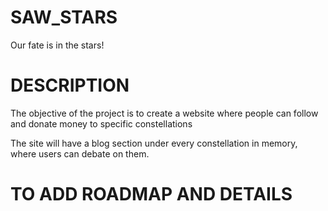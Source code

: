 # SAW_STARS
Our fate is in the stars!

# DESCRIPTION
 The objective of the project is to create a website where people can follow and donate money to specific constellations <br>

 The site will have a blog section under every constellation in memory, where users can debate on them. 

# TO ADD ROADMAP AND DETAILS
